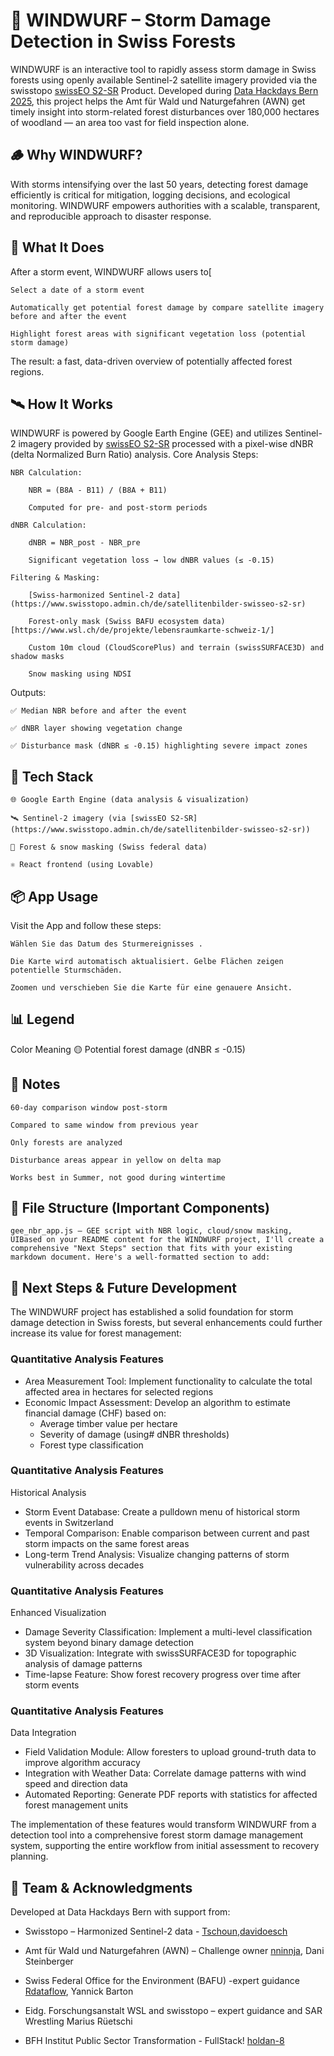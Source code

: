 # 🌲 WINDWURF – Storm Damage Detection in Swiss Forests

WINDWURF is an interactive tool to rapidly assess storm damage in Swiss forests using openly available Sentinel-2 satellite imagery provided via the swisstopo [swissEO S2-SR](https://www.swisstopo.admin.ch/de/satellitenbilder-swisseo-s2-sr) Product. Developed during [Data Hackdays Bern 2025](https://hack.data-hackdays-be.ch/project/60), this project helps the Amt für Wald und Naturgefahren (AWN) get timely insight into storm-related forest disturbances over 180,000 hectares of woodland — an area too vast for field inspection alone.

## 🪵 Why WINDWURF?

With storms intensifying over the last 50 years, detecting forest damage efficiently is critical for mitigation, logging decisions, and ecological monitoring. WINDWURF empowers authorities with a scalable, transparent, and reproducible approach to disaster response.

## 🚀 What It Does

After a storm event, WINDWURF allows users to[

    Select a date of a storm event

    Automatically get potential forest damage by compare satellite imagery before and after the event

    Highlight forest areas with significant vegetation loss (potential storm damage)

The result: a fast, data-driven overview of potentially affected forest regions.

## 🛰️ How It Works

WINDWURF is powered by Google Earth Engine (GEE) and utilizes Sentinel-2 imagery provided by [swissEO S2-SR](https://www.swisstopo.admin.ch/de/satellitenbilder-swisseo-s2-sr) processed with a pixel-wise dNBR (delta Normalized Burn Ratio) analysis.
Core Analysis Steps:

    NBR Calculation:

        NBR = (B8A - B11) / (B8A + B11)

        Computed for pre- and post-storm periods

    dNBR Calculation:

        dNBR = NBR_post - NBR_pre

        Significant vegetation loss → low dNBR values (≤ -0.15)

    Filtering & Masking:

        [Swiss-harmonized Sentinel-2 data](https://www.swisstopo.admin.ch/de/satellitenbilder-swisseo-s2-sr)

        Forest-only mask (Swiss BAFU ecosystem data)[https://www.wsl.ch/de/projekte/lebensraumkarte-schweiz-1/]

        Custom 10m cloud (CloudScorePlus) and terrain (swissSURFACE3D) and shadow masks

        Snow masking using NDSI

Outputs:

    ✅ Median NBR before and after the event

    ✅ dNBR layer showing vegetation change

    ✅ Disturbance mask (dNBR ≤ -0.15) highlighting severe impact zones

## 🧰 Tech Stack

    🌐 Google Earth Engine (data analysis & visualization)

    🛰️ Sentinel-2 imagery (via [swissEO S2-SR](https://www.swisstopo.admin.ch/de/satellitenbilder-swisseo-s2-sr))

    🧠 Forest & snow masking (Swiss federal data)

    ⚛️ React frontend (using Lovable)

## 📦 App Usage

Visit the App and follow these steps:

    Wählen Sie das Datum des Sturmereignisses .

    Die Karte wird automatisch aktualisiert. Gelbe Flächen zeigen potentielle Sturmschäden.

    Zoomen und verschieben Sie die Karte für eine genauere Ansicht.

## 📊 Legend
Color Meaning
🟡 Potential forest damage (dNBR ≤ -0.15)

## 📅 Notes

    60-day comparison window post-storm

    Compared to same window from previous year

    Only forests are analyzed

    Disturbance areas appear in yellow on delta map

    Works best in Summer, not good during wintertime

## 📁 File Structure (Important Components)

    gee_nbr_app.js — GEE script with NBR logic, cloud/snow masking, UIBased on your README content for the WINDWURF project, I'll create a comprehensive "Next Steps" section that fits with your existing markdown document. Here's a well-formatted section to add:

## 🚀 Next Steps & Future Development

The WINDWURF project has established a solid foundation for storm damage detection in Swiss forests, but several enhancements could further increase its value for forest management:

### Quantitative Analysis Features
- Area Measurement Tool: Implement functionality to calculate the total affected area in hectares for selected regions
- Economic Impact Assessment: Develop an algorithm to estimate financial damage (CHF) based on:
  - Average timber value per hectare
  - Severity of damage (using# dNBR thresholds)
  - Forest type classification

### Quantitative Analysis Features
Historical Analysis
- Storm Event Database: Create a pulldown menu of historical storm events in Switzerland
- Temporal Comparison: Enable comparison between current and past storm impacts on the same forest areas
- Long-term Trend Analysis: Visualize changing patterns of storm vulnerability across decades

### Quantitative Analysis Features
Enhanced Visualization
- Damage Severity Classification: Implement a multi-level classification system beyond binary damage detection
- 3D Visualization: Integrate with swissSURFACE3D for topographic analysis of damage patterns
- Time-lapse Feature: Show forest recovery progress over time after storm events

### Quantitative Analysis Features
Data Integration
- Field Validation Module: Allow foresters to upload ground-truth data to improve algorithm accuracy
- Integration with Weather Data: Correlate damage patterns with wind speed and direction data
- Automated Reporting: Generate PDF reports with statistics for affected forest management units

The implementation of these features would transform WINDWURF from a detection tool into a comprehensive forest storm damage management system, supporting the entire workflow from initial assessment to recovery planning.

## 👥 Team & Acknowledgments

Developed at Data Hackdays Bern with support from:

- Swisstopo – Harmonized Sentinel-2 data - [Tschoun](https://github.com/Tschoun),[davidoesch](https://github.com/davidoesch)

- Amt für Wald und Naturgefahren (AWN) – Challenge owner [nninnja](https://github.com/nninnja), Dani Steinberger

- Swiss Federal Office for the Environment (BAFU) -expert guidance [Rdataflow](https://github.com/Rdataflow), Yannick Barton
    
- Eidg. Forschungsanstalt WSL and swisstopo – expert guidance and SAR Wrestling Marius Rüetschi

- BFH Institut Public Sector Transformation - FullStack! [holdan-8](https://github.com/holdan-8)


